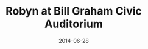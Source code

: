 ---
date: '2014-06-28'
artist: Robyn
festival: ''
venue: Bill Graham Civic Auditorium
city: San Francisco
state: CA
country: USA
price: free
solo: 'No'
title: Robyn at Bill Graham Civic Auditorium
slug: 2014-06-28-robyn
cover: ''
genre: ''
category: show
tags:
  - free show
created: 02/15/2019
artists:
  - Robyn
  - Röyksopp
  - Zhala
openers:
  - Röyksopp
  - Zhala
---